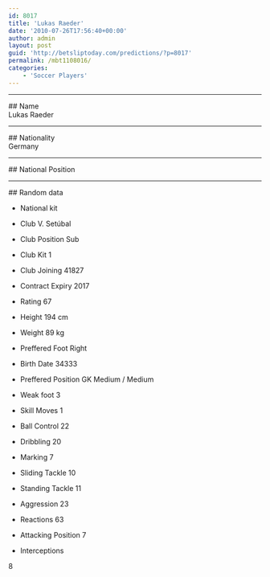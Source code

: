 ```yaml
---
id: 8017
title: 'Lukas Raeder'
date: '2010-07-26T17:56:40+00:00'
author: admin
layout: post
guid: 'http://betsliptoday.com/predictions/?p=8017'
permalink: /mbt1108016/
categories:
    - 'Soccer Players'
---
```


- - - - - -

\## Name  
 Lukas Raeder

- - - - - -

\## Nationality  
 Germany

- - - - - -

\## National Position

- - - - - -

\## Random data

- National kit
- Club
 V. Setúbal

- Club Position
 Sub

- Club Kit
 1

- Club Joining
 41827

- Contract Expiry
 2017

- Rating
 67

- Height
 194 cm

- Weight
 89 kg

- Preffered Foot
 Right

- Birth Date
 34333

- Preffered Position
 GK Medium / Medium

- Weak foot
 3

- Skill Moves
 1

- Ball Control
 22

- Dribbling
 20

- Marking
 7

- Sliding Tackle
 10

- Standing Tackle
 11

- Aggression
 23

- Reactions
 63

- Attacking Position
 7

- Interceptions

 8
